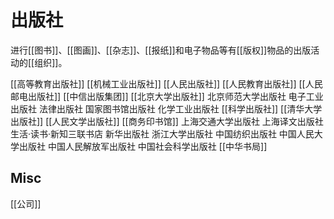 # 出版社

进行[[图书]]、[[图画]]、[[杂志]]、[[报纸]]和电子物品等有[[版权]]物品的出版活动的[[组织]]。



[[高等教育出版社]]
[[机械工业出版社]]
[[人民出版社]]
[[人民教育出版社]]
[[人民邮电出版社]]
[[中信出版集团]]
[[北京大学出版社]]
北京师范大学出版社
电子工业出版社
法律出版社
国家图书馆出版社
化学工业出版社
[[科学出版社]]
[[清华大学出版社]]
[[人民文学出版社]]
[[商务印书馆]]
上海交通大学出版社
上海译文出版社
生活·读书·新知三联书店
新华出版社
浙江大学出版社
中国纺织出版社
中国人民大学出版社
中国人民解放军出版社
中国社会科学出版社
[[中华书局]]

## Misc

[[公司]]


